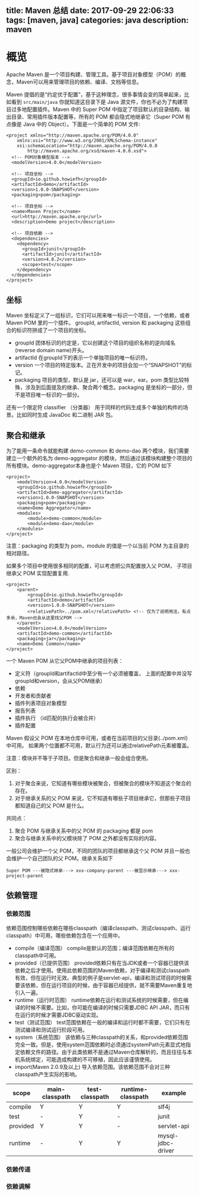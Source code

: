 title: Maven 总结
date: 2017-09-29 22:06:33
tags: [maven, java]
categories: java
description: maven
---

# 概览

Apache Maven 是一个项目构建、管理工具。基于项目对象模型（POM）的概念，Maven可以用来管理项目的依赖、编译、文档等信息。

Maven 提倡的是“约定优于配置”，基于这种理念，很多事情会变的简单起来，比如看到 `src/main/java` 你就知道这目录下是 Java 源文件，你也不必为了构建项目过多地配置插件。Maven 中的 Super POM 中指定了项目默认的目录结构、输出目录、常用插件版本配置等，所有的 POM 都会隐式地继承它（Super POM 有点像是 Java 中的 Object）。下面是一个简单的 POM 文件:

```
<project xmlns="http://maven.apache.org/POM/4.0.0"
	xmlns:xsi="http://www.w3.org/2001/XMLSchema-instance"
  	xsi:schemaLocation="http://maven.apache.org/POM/4.0.0
		http://maven.apache.org/xsd/maven-4.0.0.xsd">
  <!-- POM对象模型版本 -->
  <modelVersion>4.0.0</modelVersion>

  <!-- 项目坐标 -->
  <groupId>io.github.howiefh</groupId>
  <artifactId>demo</artifactId>
  <version>1.0.0-SNAPSHOT</version>
  <packaging>pom</packaging>

  <!-- 项目坐标 -->
  <name>Maven Project</name>
  <url>http://maven.apache.org</url>
  <description>Demo project</description>

  <!-- 项目依赖 -->
  <dependencies>
    <dependency>
      <groupId>junit</groupId>
      <artifactId>junit</artifactId>
      <version>4.8.2</version>
      <scope>test</scope>
    </dependency>
  </dependencies>
</project>
```

<!-- more -->

## 坐标

Maven 坐标定义了一组标识，它们可以用来唯一标识一个项目，一个依赖，或者 Maven POM 里的一个插件。 groupId, artifactId, version 和 packaging 这些组合的标识符拼成了一个项目的坐标。

- groupId
    团体标识的约定是，它以创建这个项目的组织名称的逆向域名(reverse domain name)开头。
- artifactId
    在groupId下的表示一个单独项目的唯一标识符。
- version
    一个项目的特定版本。正在开发中的项目会加一个“SNAPSHOT”的标记。
- packaging
    项目的类型，默认是 jar，还可以是 war，ear。pom 类型比较特殊，涉及到后面提及的继承、聚合两个概念。packaging 是坐标的一部分，但不是项目唯一标识的一部分。

还有一个限定符 classifier （分类器） 用于同样的代码生成多个单独的构件的场景。比如同时生成 JavaDoc 和二进制 JAR 包。

## 聚合和继承

为了能用一条命令就能构建 demo-common 和 demo-dao 两个模块，我们需要建立一个额外的名为 demo-aggregator 的模块，然后通过该模块构建整个项目的所有模块。demo-aggregator本身也是个 Maven 项目，它的 POM 如下

```
<project>
    <modelVersion>4.0.0</modelVersion>
    <groupId>io.github.howiefh</groupId>
    <artifactId>demo-aggregator</artifactId>
    <version>1.0.0-SNAPSHOT</version>
    <packaging>pom</packaging>
    <name>Demo Aggregator</name>
    <modules>
        <module>demo-common</module>
        <module>demo-dao</module>
    </modules>
</project>
```
注意：packaging 的类型为 pom，module 的值是一个以当前 POM 为主目录的相对路径。

如果多个项目中使用很多相同的配置，可以考虑把公共配置放入父 POM， 子项目继承父 POM 实现配置复用.

```
<project>
    <parent>
        <groupId>io.github.howiefh</groupId>
        <artifactId>demo</artifactId>
        <version>1.0.0-SNAPSHOT</version>
        <relativePath>../pom.xml</relativePath> <!-- 仅为了说明用法，有点多余，Maven也会从这里找父POM -->
    </parent>
    <modelVersion>4.0.0</modelVersion>
    <artifactId>demo-common</artifactId>
    <packaging>jar</packaging>
    <name>Demo Common</name>
</project>
```

一个 Maven POM 从它父POM中继承的项目列表：

- 定义符（groupId和artifactId中至少有一个必须被覆盖， 上面的配置中并没写groupId和version，会从父POM继承）
- 依赖
- 开发者和贡献者
- 插件列表项目对象模型
- 报告列表
- 插件执行 （id匹配的执行会被合并）
- 插件配置

Maven 假设父 POM 在本地仓库中可用，或者在当前项目的父目录(../pom.xml) 中可用。 如果两个位置都不可用，默认行为还可以通过relativePath元素被覆盖。

注意：模块并不等于子项目。但是聚合和继承一般会组合使用。

区别：
1. 对于聚合来说，它知道有哪些模块被聚合，但被聚合的模块不知道这个聚合的存在。
2. 对于继承关系的父 POM 来说，它不知道有哪些子项目继承它，但那些子项目都知道自己的父 POM 是什么。

共同点：
1. 聚合 POM 与继承关系中的父 POM 的 packaging 都是 pom
2. 聚合与继承关系中的父模块除了 POM 之外都没有实际的内容。

一般公司会维护一个父 POM，不同的团队的项目都继承这个父 POM 并且一般也会维护一个自己团队的父 POM。继承关系如下

```
Super POM ---被隐式继承---> xxx-company-parent ---被显示继承---> xxx-project-parent
```

## 依赖管理
### 依赖范围

依赖范围控制哪些依赖在哪些classpath（编译classpath、测试classpath、运行classpath）中可用，哪些依赖包含在一个应用中。

- compile（编译范围）
    compile是默认的范围；编译范围依赖在所有的classpath中可用。
- provided（已提供范围）
    provided依赖只有在当JDK或者一个容器已提供该依赖之后才使用。使用此依赖范围的Maven依赖，对于编译和测试classpath有效，但在运行时无效。典型的例子是servlet-api，编译和测试项目的时候需要该依赖，但在运行项目的时候，由于容器已经提供，就不需要Maven重复地引入一遍。
- runtime（运行时范围）
    runtime依赖在运行和测试系统的时候需要，但在编译的时候不需要。比如，你可能在编译的时候只需要JDBC API JAR，而只有在运行的时候才需要JDBC驱动实现。
- test（测试范围）
    test范围依赖在一般的编译和运行时都不需要，它们只有在测试编译和测试运行阶段可用。
- system（系统范围）
    该依赖与三种classpath的关系，和provided依赖范围完全一致。但是，使用system范围依赖时必须通过systemPath元素显式地指定依赖文件的路径。由于此类依赖不是通过Maven仓库解析的，而且往往与本机系统绑定，可能造成构建的不可移植，因此应该谨慎使用。
- import(Maven 2.0.9及以上)
    导入依赖范围。该依赖范围不会对三种classpath产生实际的影响。

scope    | main-classpath | test-classpath | runtime-classpath | example
---      | ---            | ---            | ---               | ---
compile  | Y              | Y              | Y                 | slf4j
test     | -              | Y              | -                 | junit
provided | Y              | Y              | -                 | servlet-api
runtime  | -              | Y              | Y                 | mysql-jdbc-driver

### 依赖传递
### 依赖调解
